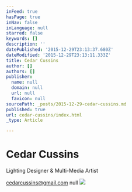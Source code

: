 ```yaml
---
inFeed: true
hasPage: true
inNav: false
inLanguage: null
starred: false
keywords: []
description: ''
datePublished: '2015-12-29T23:13:37.680Z'
dateModified: '2015-12-29T23:13:11.333Z'
title: Cedar Cussins
author: []
authors: []
publisher:
  name: null
  domain: null
  url: null
  favicon: null
sourcePath: _posts/2015-12-29-cedar-cussins.md
published: true
url: cedar-cussins/index.html
_type: Article

---
```

# Cedar Cussins

Lighting Designer & Multi-Media Artist

cedarcussins@gmail.com
null
![](https://the-grid-user-content.s3-us-west-2.amazonaws.com/706808cf-9b73-45b8-9759-f97f4e949c10.jpg)